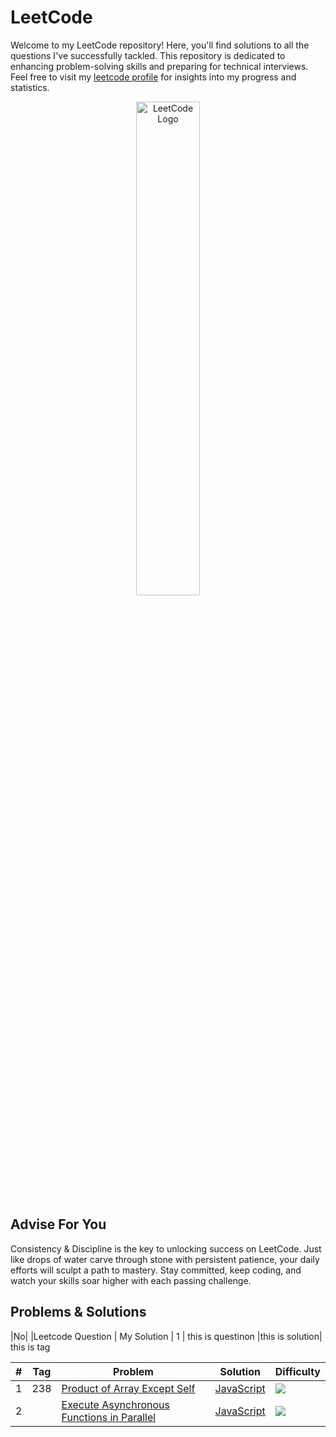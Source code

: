   

# LeetCode

Welcome to my LeetCode repository! Here, you'll find solutions to all the questions I've successfully tackled. This repository is dedicated to enhancing problem-solving skills and preparing for technical interviews. Feel free to visit my [leetcode profile](https://leetcode.com/bilal_haider/) for insights into my progress and statistics.

  
<p align="center">
  <img src="https://i.ibb.co/dm6BQBC/leetcode.png" width="45%" alt="LeetCode Logo"/>
</p>

## Advise For You
Consistency & Discipline is the key to unlocking success on LeetCode. Just like drops of water carve through stone with persistent patience, your daily efforts will sculpt a path to mastery. Stay committed, keep coding, and watch your skills soar higher with each passing challenge. 
## Problems & Solutions

|No| |Leetcode Question  | My Solution 
| 1 | this is questinon |this is solution| this is tag 

| # | Tag |Problem | Solution | Difficulty |
|---|---|---------|----------| ---------- |
| 1 | 238|[Product of Array Except Self](https://leetcode.com/problems/product-of-array-except-self) | [JavaScript](./array-strings/1.array-product.js) | ![](https://img.shields.io/badge/Easy-2EA043) |
| 2 | |[Execute Asynchronous Functions in Parallel](https://leetcode.com/problems/execute-asynchronous-functions-in-parallel) | [JavaScript]() | ![](https://img.shields.io/badge/Easy-2EA043) |
